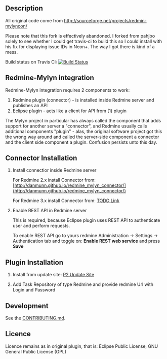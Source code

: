 
Description
-------------------------

All original code come from http://sourceforge.net/projects/redmin-mylyncon/

Please note that this fork is effectively abandoned. I forked from pahjbo solely to see whether I could get travis-ci to build this so I could install with his fix for displaying issue IDs in Neon+. The way I got there is kind of a mess.

Build status on Travis CI:
[![Build Status](https://travis-ci.org/scriptninja/redmine-mylyn-plugin.svg)](https://travis-ci.org/scriptninja/redmine-mylyn-plugin)

Redmine-Mylyn integration
-------------------------

Redmine-Mylyn integration requires 2 components to work:

1. Redmine plugin (connector) - is installed inside Redmine server and publishes an API
2. Eclipse plugin - acts like a client for API from (1) plugin

The Mylyn project in particular has always called the component that adds support for another server a "connector", 
and Redmine usually calls additional components "plugin" - alas, 
the original software project got this the wrong way around and called the server-side component a connector
and the client side component a plugin. Confusion persists unto this day.

Connector Installation
-------------------------

1. Install connectior inside Redmine server
    
    For Redmine 2.x install Connector from:
    [http://danmunn.github.io/redmine_mylyn_connector/](http://danmunn.github.io/redmine_mylyn_connector/)
     
    For Redmine 3.x install Connector from:
    [TODO Link](http://google.com)
     
2. Enable REST API in Redmine server

    This is required, because Eclipse plugin uses REST API to authenticate user and perform requests. 

    To enable REST API go to yours redmine Administration -> Settings -> Authentication tab and toggle on:
    **Enable REST web service** and press **Save**

Plugin Installation
-------------------------

1.  Install from update site:
[P2 Update Site](https://scriptninja.github.io/redmine-mylyn-plugin/net.sf.redmine_mylyn.p2repository/target/repository/)

2. Add Task Repository of type Redmine and provide redmine Url with Login and Password

Development
-------------------------

See the [CONTRIBUTING.md](CONTRIBUTING.md).

Licence
-------------------------
Licence remains as in original plugin, that is:
Eclipse Public License, GNU General Public License (GPL)
